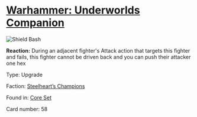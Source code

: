 # [Warhammer: Underworlds Companion](https://guidokessels.github.io/wh-underworlds)

  

![Shield Bash](https://warhammerunderworlds.com/wp-content/uploads/sites/6/2017/12/058_ENG-Shield-Bash.png)

<b>Reaction:</b> During an adjacent fighter's Attack action that targets this fighter and fails, this fighter cannot be driven back and you can push their attacker one hex

Type: Upgrade

Faction: [Steelheart’s Champions](https://guidokessels.github.io/wh-underworlds/factions/steelhearts-champions)

Found in: [Core Set](https://guidokessels.github.io/wh-underworlds/locations/core-set)

Card number: 58

